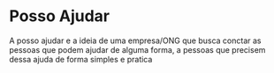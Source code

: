 # Posso Ajudar
A posso ajudar e a ideia de uma empresa/ONG que busca conctar as pessoas que podem ajudar de alguma forma, a pessoas que precisem dessa ajuda de forma simples e pratica 
